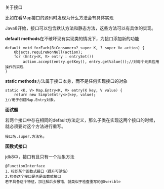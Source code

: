 关于接口

比如在看Map接口的源码时发现为什么方法会有具体实现

Java8开始，接口可以包含默认方法和静态方法，这些方法可以有具体的实现。

**default methods**在不破坏现有实现类的情况下，为接口添加新的功能

```
default void forEach(BiConsumer<? super K, ? super V> action) {
    Objects.requireNonNull(action);
    for (Entry<K, V> entry : entrySet())
        action.accept(entry.getKey(), entry.getValue());//对每个元素应用操作的实现
}
```

**static methods**方法属于接口本身，而不是任何实现接口的对象

```
static <K, V> Map.Entry<K, V> entry(K key, V value) {
    return new SimpleEntry<>(key, value);
}//用于创建Map.Entry对象。
```

**面试题**

若两个接口中存在相同的default方法定义，那么子类在实现这两个接口的时候，就必须要对这个方法进行重写。

```
接口名.super.方法名;
```

**函数式接口**

jdk8中，接口有且只有一个抽象方法

```
@FunctionInterface
1、标识某个函数式接口（提升可读性）
2.检查这个接口是否是函数式接口
若不具备这个特征，加注解后会报错，就类似于检查重写的@Overible
```

